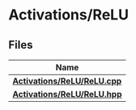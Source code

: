 # Activations/ReLU



## Files

| Name           |
| -------------- |
| **[Activations/ReLU/ReLU.cpp](_re_l_u_8cpp.md#file-relu.cpp)**  |
| **[Activations/ReLU/ReLU.hpp](_re_l_u_8hpp.md#file-relu.hpp)**  |
